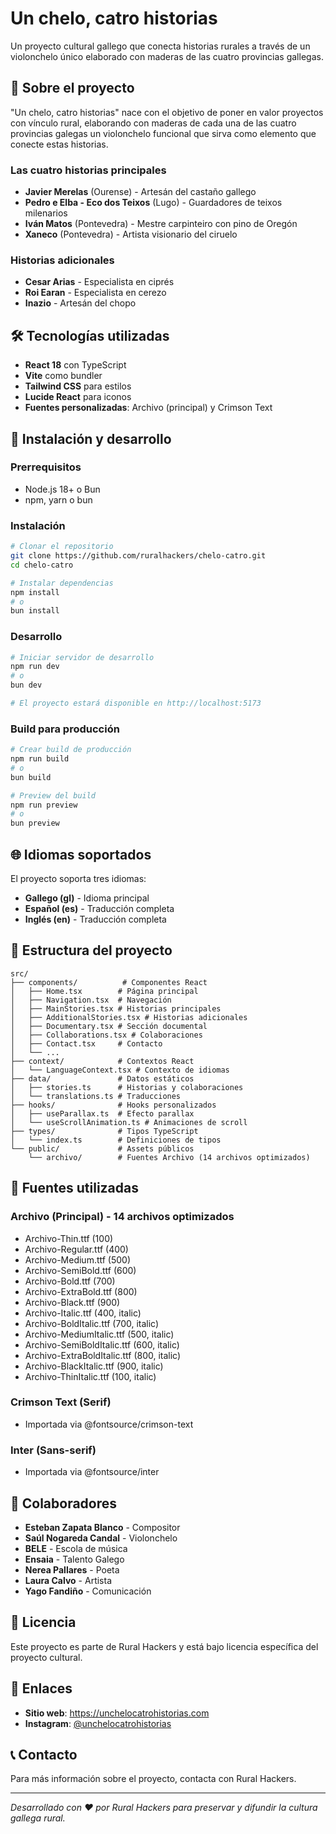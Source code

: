 # Un chelo, catro historias

Un proyecto cultural gallego que conecta historias rurales a través de un violonchelo único elaborado con maderas de las cuatro provincias gallegas.

## 🎻 Sobre el proyecto

"Un chelo, catro historias" nace con el objetivo de poner en valor proyectos con vínculo rural, elaborando con maderas de cada una de las cuatro provincias galegas un violonchelo funcional que sirva como elemento que conecte estas historias.

### Las cuatro historias principales

- **Javier Merelas** (Ourense) - Artesán del castaño gallego
- **Pedro e Elba - Eco dos Teixos** (Lugo) - Guardadores de teixos milenarios
- **Iván Matos** (Pontevedra) - Mestre carpinteiro con pino de Oregón
- **Xaneco** (Pontevedra) - Artista visionario del ciruelo

### Historias adicionales

- **Cesar Arias** - Especialista en ciprés
- **Roi Earan** - Especialista en cerezo
- **Inazio** - Artesán del chopo

## 🛠️ Tecnologías utilizadas

- **React 18** con TypeScript
- **Vite** como bundler
- **Tailwind CSS** para estilos
- **Lucide React** para iconos
- **Fuentes personalizadas**: Archivo (principal) y Crimson Text

## 🚀 Instalación y desarrollo

### Prerrequisitos

- Node.js 18+ o Bun
- npm, yarn o bun

### Instalación

```bash
# Clonar el repositorio
git clone https://github.com/ruralhackers/chelo-catro.git
cd chelo-catro

# Instalar dependencias
npm install
# o
bun install
```

### Desarrollo

```bash
# Iniciar servidor de desarrollo
npm run dev
# o
bun dev

# El proyecto estará disponible en http://localhost:5173
```

### Build para producción

```bash
# Crear build de producción
npm run build
# o
bun build

# Preview del build
npm run preview
# o
bun preview
```

## 🌐 Idiomas soportados

El proyecto soporta tres idiomas:

- **Gallego (gl)** - Idioma principal
- **Español (es)** - Traducción completa
- **Inglés (en)** - Traducción completa

## 📁 Estructura del proyecto

```
src/
├── components/          # Componentes React
│   ├── Home.tsx        # Página principal
│   ├── Navigation.tsx  # Navegación
│   ├── MainStories.tsx # Historias principales
│   ├── AdditionalStories.tsx # Historias adicionales
│   ├── Documentary.tsx # Sección documental
│   ├── Collaborations.tsx # Colaboraciones
│   ├── Contact.tsx     # Contacto
│   └── ...
├── context/            # Contextos React
│   └── LanguageContext.tsx # Contexto de idiomas
├── data/               # Datos estáticos
│   ├── stories.ts      # Historias y colaboraciones
│   └── translations.ts # Traducciones
├── hooks/              # Hooks personalizados
│   ├── useParallax.ts  # Efecto parallax
│   └── useScrollAnimation.ts # Animaciones de scroll
├── types/              # Tipos TypeScript
│   └── index.ts        # Definiciones de tipos
└── public/             # Assets públicos
    └── archivo/        # Fuentes Archivo (14 archivos optimizados)
```

## 🎨 Fuentes utilizadas

### Archivo (Principal) - 14 archivos optimizados
- Archivo-Thin.ttf (100)
- Archivo-Regular.ttf (400)
- Archivo-Medium.ttf (500)
- Archivo-SemiBold.ttf (600)
- Archivo-Bold.ttf (700)
- Archivo-ExtraBold.ttf (800)
- Archivo-Black.ttf (900)
- Archivo-Italic.ttf (400, italic)
- Archivo-BoldItalic.ttf (700, italic)
- Archivo-MediumItalic.ttf (500, italic)
- Archivo-SemiBoldItalic.ttf (600, italic)
- Archivo-ExtraBoldItalic.ttf (800, italic)
- Archivo-BlackItalic.ttf (900, italic)
- Archivo-ThinItalic.ttf (100, italic)

### Crimson Text (Serif)
- Importada via @fontsource/crimson-text

### Inter (Sans-serif)
- Importada via @fontsource/inter

## 🤝 Colaboradores

- **Esteban Zapata Blanco** - Compositor
- **Saúl Nogareda Candal** - Violonchelo
- **BELE** - Escola de música
- **Ensaia** - Talento Galego
- **Nerea Pallares** - Poeta
- **Laura Calvo** - Artista
- **Yago Fandiño** - Comunicación

## 📄 Licencia

Este proyecto es parte de Rural Hackers y está bajo licencia específica del proyecto cultural.

## 🔗 Enlaces

- **Sitio web**: https://unchelocatrohistorias.com
- **Instagram**: [@unchelocatrohistorias](https://instagram.com/unchelocatrohistorias)

## 📞 Contacto

Para más información sobre el proyecto, contacta con Rural Hackers.

---

*Desarrollado con ❤️ por Rural Hackers para preservar y difundir la cultura gallega rural.*

